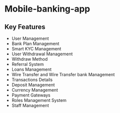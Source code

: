 # Mobile-banking-app



## Key Features

   - User Management
   - Bank Plan Management
   - Smart KYC Management
   - User Withdrawal Management
   - Withdraw Method
   - Referral System
   - Loans Management
   - Wire Transfer and Wire Transfer bank Management
   - Transactions Details
   - Deposit Management
   - Currency Management
   - Payment Gateways
   - Roles Management System
   - Staff Management
   

